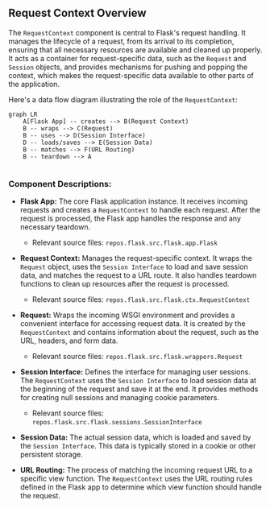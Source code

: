 ## Request Context Overview

The `RequestContext` component is central to Flask's request handling. It manages the lifecycle of a request, from its arrival to its completion, ensuring that all necessary resources are available and cleaned up properly. It acts as a container for request-specific data, such as the `Request` and `Session` objects, and provides mechanisms for pushing and popping the context, which makes the request-specific data available to other parts of the application.

Here's a data flow diagram illustrating the role of the `RequestContext`:

```mermaid
graph LR
    A[Flask App] -- creates --> B(Request Context)
    B -- wraps --> C(Request)
    B -- uses --> D(Session Interface)
    D -- loads/saves --> E(Session Data)
    B -- matches --> F(URL Routing)
    B -- teardown --> A


```

### Component Descriptions:

*   **Flask App:** The core Flask application instance. It receives incoming requests and creates a `RequestContext` to handle each request. After the request is processed, the Flask app handles the response and any necessary teardown.
    *   Relevant source files: `repos.flask.src.flask.app.Flask`

*   **Request Context:** Manages the request-specific context. It wraps the `Request` object, uses the `Session Interface` to load and save session data, and matches the request to a URL route. It also handles teardown functions to clean up resources after the request is processed.
    *   Relevant source files: `repos.flask.src.flask.ctx.RequestContext`

*   **Request:** Wraps the incoming WSGI environment and provides a convenient interface for accessing request data. It is created by the `RequestContext` and contains information about the request, such as the URL, headers, and form data.
    *   Relevant source files: `repos.flask.src.flask.wrappers.Request`

*   **Session Interface:** Defines the interface for managing user sessions. The `RequestContext` uses the `Session Interface` to load session data at the beginning of the request and save it at the end. It provides methods for creating null sessions and managing cookie parameters.
    *   Relevant source files: `repos.flask.src.flask.sessions.SessionInterface`

*   **Session Data:** The actual session data, which is loaded and saved by the `Session Interface`. This data is typically stored in a cookie or other persistent storage.

*   **URL Routing:** The process of matching the incoming request URL to a specific view function. The `RequestContext` uses the URL routing rules defined in the Flask app to determine which view function should handle the request.

